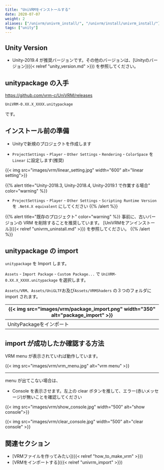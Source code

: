 ```yaml
---
title: "UniVRMをインストールする"
date: 2020-07-07
weight: 2
aliases: ["/univrm/univrm_install/", "/univrm/install/univrm_install/"]
tags: ["unity"]
---
```


## Unity Version

* Unity-2019.4 が推奨バージョンです。その他のバージョンは、[Unityのバージョン]({{< relref "unity_version.md" >}}) を参照してください。

## unitypackage の入手

https://github.com/vrm-c/UniVRM/releases

`UniVRM-0.XX.X_XXXX.unitypackage`

です。

## インストール前の準備

* Unityで新規のプロジェクトを作成します

* `ProjectSettings` - `Player` - `Other Settings` - `Rendering` - `ColorSpace` を `Linear` に設定します(推奨)

{{< img src="images/vrm/linear_setting.jpg" width="600" alt="linear setting">}}

{{% alert title="Unity-2018.3, Unity-2018.4, Unity-2019.1 で作業する場合" color="warning" %}}

* `ProjectSettings` - `Player` - `Other Settings` - `Scripting Runtime Version` を `.Net4.X equivalent` にしてください
{{% /alert %}}

{{% alert title="既存のプロジェクト" color="warning" %}}
事前に、古いバージョンの VRM を削除することを推奨しています。
[UniVRMをアンインストール]({{< relref "univrm_uninstall.md" >}}) を参照してください。
{{% /alert %}}


## unitypackage の import

`unitypackage` を Import します。

`Assets` - `Import Package` - `Custom Package...` で `UniVRM-0.XX.X_XXXX.unitypackage` を選択します。

`Assets/VRM`、`Assets/UniGLTF`お及び`Assets/VRMShaders` の３つのフォルダに import されます。

|{{< img src="images/vrm/package_import.png" width="350" alt="package_import" >}}|
|-----|
|UnityPackageをインポート|

## import が成功したか確認する方法

VRM menu が表示されていれば動作しています。

{{< img src="images/vrm/vrm_menu.jpg" alt="vrm menu" >}}
<hr>

menu が出てこない場合は、

* Console を表示させます。左上の clear ボタンを推して、エラー(赤いメッセージ)が無いことを確認してください

{{< img src="images/vrm/show_console.jpg"  width="500" alt="show console">}}

{{< img src="images/vrm/clear_console.jpg" width="500" alt="clear console" >}}

## 関連セクション

- [VRMファイルを作ってみたい]({{< relref "how_to_make_vrm" >}})
- [VRMをインポートする]({{< relref "univrm_import" >}})
